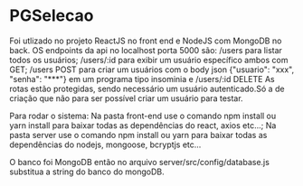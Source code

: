 # PGSelecao

Foi utlizado no projeto ReactJS no front end e NodeJS com MongoDB no back.
OS endpoints da api no localhost porta 5000 são: /users para listar todos os usuários; /users/:id para exibir um usuário específico ambos com GET; /users POST para criar um usuários com o body json {"usuario": "xxx", "senha": "***"} em um programa tipo insominia e /users/:id DELETE
As rotas estão protegidas, sendo necessário um usuário autenticado.Só a de criação que não para ser possível criar um usuário para testar.

Para rodar o sistema: Na pasta front-end use o comando npm install ou yarn install para baixar todas as dependências do react, axios etc...; Na pasta server use o comando npm install ou yarn para baixar todas as dependências do nodejs, mongoose, bcryptjs etc...

O banco foi MongoDB então no arquivo server/src/config/database.js substitua a string do banco do mongoDB.
